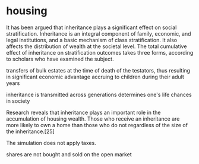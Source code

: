 # housing


It has been argued that inheritance plays a significant effect on social stratification. Inheritance is an integral component of family, economic, and legal institutions, and a basic mechanism of class stratification. It also affects the distribution of wealth at the societal level. The total cumulative effect of inheritance on stratification outcomes takes three forms, according to scholars who have examined the subject. 

transfers of bulk estates at the time of death of the testators, thus resulting in significant economic advantage accruing to children during their adult years


inheritance is transmitted across generations determines one's life chances in society

Research reveals that inheritance plays an important role in the accumulation of housing wealth. Those who receive an inheritance are more likely to own a home than those who do not regardless of the size of the inheritance.[25]

The simulation does not apply taxes.

shares are not bought and sold on the open market
